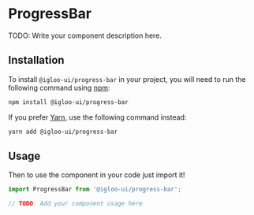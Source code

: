 # ProgressBar

TODO: Write your component description here.

  <ReferenceLinks />

## Installation

To install `@igloo-ui/progress-bar` in your project, you will need to run the following command using [npm](https://www.npmjs.com/):

```bash
npm install @igloo-ui/progress-bar
```

If you prefer [Yarn](https://classic.yarnpkg.com/en/), use the following command instead:

```bash
yarn add @igloo-ui/progress-bar
```

## Usage

Then to use the component in your code just import it!

```jsx
import ProgressBar from '@igloo-ui/progress-bar';

// TODO: Add your component usage here
```

